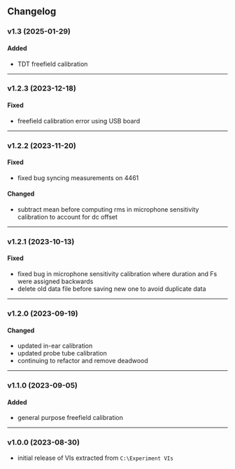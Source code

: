 ## Changelog

### v1.3 (2025-01-29)
#### Added
- TDT freefield calibration

---

### v1.2.3 (2023-12-18)
#### Fixed
- freefield calibration error using USB board

---

### v1.2.2 (2023-11-20)
#### Fixed
- fixed bug syncing measurements on 4461
#### Changed
- subtract mean before computing rms in microphone sensitivity calibration to account for dc offset

---

### v1.2.1 (2023-10-13)

#### Fixed
- fixed bug in microphone sensitivity calibration where duration and Fs were assigned backwards
- delete old data file before saving new one to avoid duplicate data

---

### v1.2.0 (2023-09-19)

#### Changed
- updated in-ear calibration
- updated probe tube calibration
- continuing to refactor and remove deadwood

---

### v1.1.0 (2023-09-05)
  
#### Added
- general purpose freefield calibration
  
---

### v1.0.0 (2023-08-30)
  
- initial release of VIs extracted from `C:\Experiment VIs`

